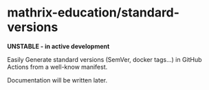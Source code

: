 # mathrix-education/standard-versions

**UNSTABLE - in active development**

Easily Generate standard versions (SemVer, docker tags...) in GitHub Actions from a well-know manifest.

Documentation will be written later.
